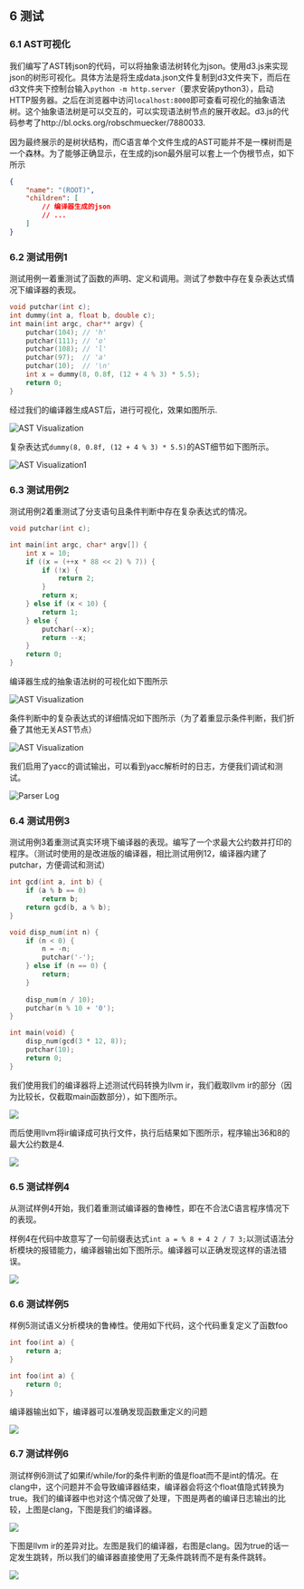 ## 6 测试

### 6.1 AST可视化

我们编写了AST转json的代码，可以将抽象语法树转化为json。使用d3.js来实现json的树形可视化。具体方法是将生成data.json文件复制到d3文件夹下，而后在d3文件夹下控制台输入```python -m http.server```（要求安装python3），启动HTTP服务器。之后在浏览器中访问```localhost:8000```即可查看可视化的抽象语法树。这个抽象语法树是可以交互的，可以实现语法树节点的展开收起。d3.js的代码参考了http://bl.ocks.org/robschmuecker/7880033.

因为最终展示的是树状结构，而C语言单个文件生成的AST可能并不是一棵树而是一个森林。为了能够正确显示，在生成的json最外层可以套上一个伪根节点，如下所示

```JSON
{
    "name": "(ROOT)",
    "children": [
        // 编译器生成的json
        // ...
    ]
}
```

### 6.2 测试用例1

测试用例一着重测试了函数的声明、定义和调用。测试了参数中存在复杂表达式情况下编译器的表现。

```C
void putchar(int c);
int dummy(int a, float b, double c);
int main(int argc, char** argv) {
    putchar(104); // 'h'
    putchar(111); // 'o'
    putchar(108); // 'l'
    putchar(97);  // 'a'
    putchar(10);  // '\n'
    int x = dummy(8, 0.8f, (12 + 4 % 3) * 5.5);
    return 0;
}
```

经过我们的编译器生成AST后，进行可视化，效果如图所示.

![AST Visualization](ast2json.png)

复杂表达式```dummy(8, 0.8f, (12 + 4 % 3) * 5.5)```的AST细节如下图所示。

![AST Visualization1](ast2json1.png)

### 6.3 测试用例2

测试用例2着重测试了分支语句且条件判断中存在复杂表达式的情况。

```C
void putchar(int c);

int main(int argc, char* argv[]) {
    int x = 10;
    if ((x = (++x * 88 << 2) % 7)) {
        if (!x) {
            return 2;
        }
        return x;
    } else if (x < 10) {
        return 1;
    } else {
        putchar(--x);
        return --x;
    }
    return 0;
}
```

编译器生成的抽象语法树的可视化如下图所示

![AST Visualization](ast2json2.png)

条件判断中的复杂表达式的详细情况如下图所示（为了着重显示条件判断，我们折叠了其他无关AST节点）

![AST Visualization](ast2json3.png)

我们启用了yacc的调试输出，可以看到yacc解析时的日志，方便我们调试和测试。

![Parser Log](parser.png)

### 6.4 测试用例3

测试用例3着重测试真实环境下编译器的表现。编写了一个求最大公约数并打印的程序。（测试时使用的是改进版的编译器，相比测试用例12，编译器内建了putchar，方便调试和测试）

```C
int gcd(int a, int b) {
    if (a % b == 0)
        return b;
    return gcd(b, a % b);
}

void disp_num(int n) {
	if (n < 0) {
		n = -n;
		putchar('-');
	} else if (n == 0) {
		return;
	}
	
	disp_num(n / 10);
	putchar(n % 10 + '0');
}

int main(void) {
    disp_num(gcd(3 * 12, 8));
	putchar(10);
    return 0;
}
```

我们使用我们的编译器将上述测试代码转换为llvm ir，我们截取llvm ir的部分（因为比较长，仅截取main函数部分），如下图所示。

![](gcd_ir.png)

而后使用llvm将ir编译成可执行文件，执行后结果如下图所示，程序输出36和8的最大公约数是4.

![](gcd_out.png)

### 6.5 测试样例4

从测试样例4开始，我们着重测试编译器的鲁棒性，即在不合法C语言程序情况下的表现。

样例4在代码中故意写了一句前缀表达式```int a = % 8 + 4 2 / 7 3;```以测试语法分析模块的报错能力，编译器输出如下图所示。编译器可以正确发现这样的语法错误。

![](demo4.png)

### 6.6 测试样例5

样例5测试语义分析模块的鲁棒性。使用如下代码，这个代码重复定义了函数foo

```C
int foo(int a) {
	return a;
}

int foo(int a) {
	return 0;
}
```

编译器输出如下，编译器可以准确发现函数重定义的问题

![](demo5.png)

### 6.7 测试样例6

测试样例6测试了如果if/while/for的条件判断的值是float而不是int的情况。在clang中，这个问题并不会导致编译器结束，编译器会将这个float值隐式转换为true。我们的编译器中也对这个情况做了处理，下图是两者的编译日志输出的比较，上图是clang，下图是我们的编译器。

![](demo6-1.png)

下图是llvm ir的差异对比。左图是我们的编译器，右图是clang。因为true的话一定发生跳转，所以我们的编译器直接使用了无条件跳转而不是有条件跳转。

![](demo6-2.png)